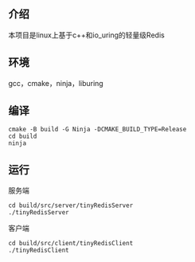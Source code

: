 ## 介绍

本项目是linux上基于c++和io_uring的轻量级Redis

## 环境

gcc，cmake，ninja，liburing

## 编译

```shell 
cmake -B build -G Ninja -DCMAKE_BUILD_TYPE=Release
cd build
ninja
```

## 运行

服务端

```shell
cd build/src/server/tinyRedisServer
./tinyRedisServer
```

客户端

```shell
cd build/src/client/tinyRedisClient
./tinyRedisClient
```
